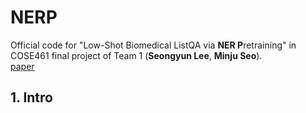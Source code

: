 # NERP
Official code for "Low-Shot Biomedical ListQA via **NER P**retraining" in COSE461 final project of Team 1 (**Seongyun Lee**, **Minju Seo**). <br>
[paper](https://drive.google.com/file/d/1msO8wZZEccuJrA5vccDBA1LcofXkQy6X/view?usp=share_link)

## 1. Intro
